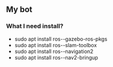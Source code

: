 ## My bot

### What I need install?

- sudo apt install ros-<ros2-distro>-gazebo-ros-pkgs
- sudo apt install ros-<ros2-distro>-slam-toolbox
- sudo apt install ros-<ros2-distro>-navigation2
- sudo apt install ros-<ros2-distro>-nav2-bringup

